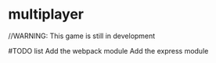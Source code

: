 # multiplayer
//WARNING: This game is still in development

#TODO list
Add the webpack module 
Add the express module